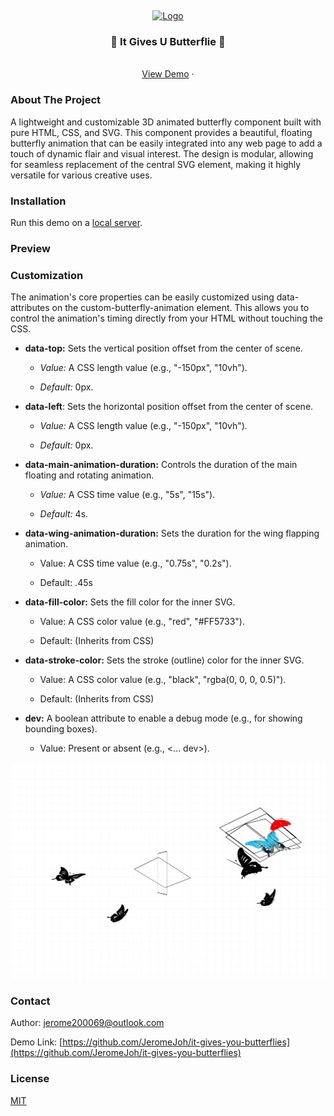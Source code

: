<a name="readme-top"></a>
<br />

<div align="center">
  <a href="">
    <img src="https://icons.iconarchive.com/icons/icons8/windows-8/128/Animals-Butterfly-icon.png" alt="Logo" width="80" height="80">
  </a>

  <h3 align="center">🦋 It Gives U Butterflie 🦋</h3>

  <p align="center">
    <br />
    <a href="https://jeromejoh.github.io/it-gives-you-butterflies/">View Demo</a>
    ·
    <!-- <a href="https://github.com/othneildrew/Best-README-Template/issues">Report Bug</a>
    ·
    <a href="https://github.com/othneildrew/Best-README-Template/issues">Request Feature</a> -->
  </p>
</div>

### About The Project

A lightweight and customizable 3D animated butterfly component built with pure HTML, CSS, and SVG. This component provides a beautiful, floating butterfly animation that can be easily integrated into any web page to add a touch of dynamic flair and visual interest. The design is modular, allowing for seamless replacement of the central SVG element, making it highly versatile for various creative uses.

### Installation

Run this demo on a [local server](https://developer.mozilla.org/en-US/docs/Learn/Common_questions/Tools_and_setup/set_up_a_local_testing_server).

### Preview

### Customization

The animation's core properties can be easily customized using data- attributes on the custom-butterfly-animation element. This allows you to control the animation's timing directly from your HTML without touching the CSS.

- **data-top:** Sets the vertical position offset from the center of scene.

  - _Value:_ A CSS length value (e.g., "-150px", "10vh").

  - _Default:_ 0px.

- **data-left**: Sets the horizontal position offset from the center of scene.

  - _Value:_ A CSS length value (e.g., "-150px", "10vh").

  - _Default:_ 0px.

- **data-main-animation-duration:** Controls the duration of the main floating and rotating animation.

  - _Value:_ A CSS time value (e.g., "5s", "15s").

  - _Default:_ 4s.

- **data-wing-animation-duration:** Sets the duration for the wing flapping animation.

  - Value: A CSS time value (e.g., "0.75s", "0.2s").

  - Default: .45s

- **data-fill-color:** Sets the fill color for the inner SVG.

  - Value: A CSS color value (e.g., "red", "#FF5733").

  - Default: (Inherits from CSS)

- **data-stroke-color:** Sets the stroke (outline) color for the inner SVG.

  - Value: A CSS color value (e.g., "black", "rgba(0, 0, 0, 0.5)").

  - Default: (Inherits from CSS)

- **dev:** A boolean attribute to enable a debug mode (e.g., for showing bounding boxes).

  - Value: Present or absent (e.g., <... dev>).

![preview](./preview.gif)

### Contact

Author: [jerome200069@outlook.com](mailto:jerome200069@outlook.com)

Demo Link: [https://github.com/JeromeJoh/it-gives-you-butterflies](https://github.com/JeromeJoh/it-gives-you-butterflies)

### License

[MIT](LICENSE)
